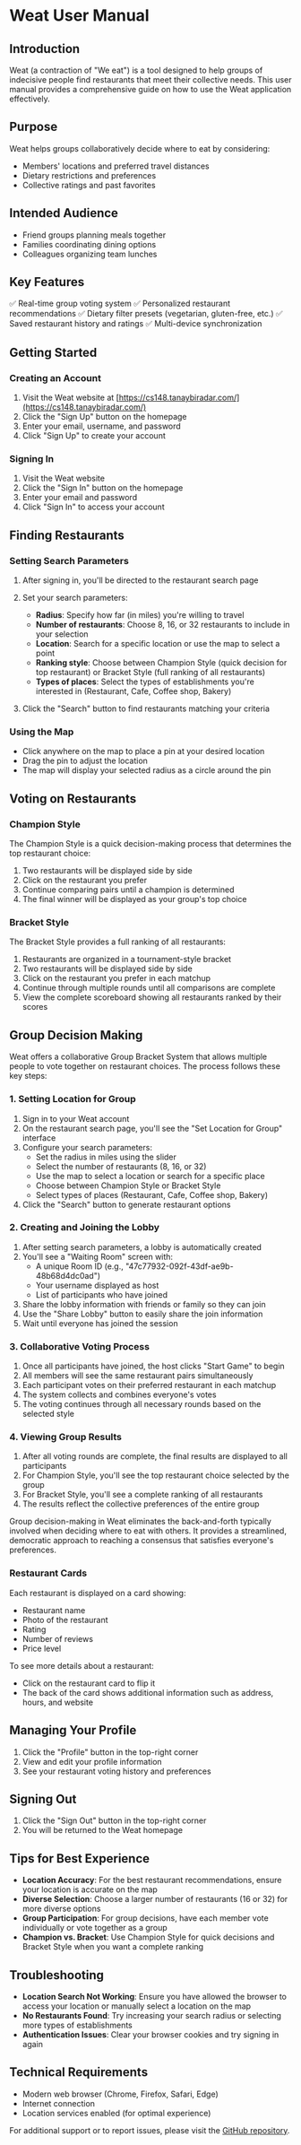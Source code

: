 # Weat User Manual

## Introduction

Weat (a contraction of "We eat") is a tool designed to help groups of indecisive people find restaurants that meet their collective needs. This user manual provides a comprehensive guide on how to use the Weat application effectively.

## Purpose
Weat helps groups collaboratively decide where to eat by considering:
- Members' locations and preferred travel distances
- Dietary restrictions and preferences
- Collective ratings and past favorites

## Intended Audience
- Friend groups planning meals together
- Families coordinating dining options
- Colleagues organizing team lunches

## Key Features
✅ Real-time group voting system
✅ Personalized restaurant recommendations
✅ Dietary filter presets (vegetarian, gluten-free, etc.)
✅ Saved restaurant history and ratings
✅ Multi-device synchronization

## Getting Started

### Creating an Account

1. Visit the Weat website at [https://cs148.tanaybiradar.com/](https://cs148.tanaybiradar.com/)
2. Click the "Sign Up" button on the homepage
3. Enter your email, username, and password
4. Click "Sign Up" to create your account

### Signing In

1. Visit the Weat website
2. Click the "Sign In" button on the homepage
3. Enter your email and password
4. Click "Sign In" to access your account

## Finding Restaurants

### Setting Search Parameters

1. After signing in, you'll be directed to the restaurant search page
2. Set your search parameters:
   - **Radius**: Specify how far (in miles) you're willing to travel
   - **Number of restaurants**: Choose 8, 16, or 32 restaurants to include in your selection
   - **Location**: Search for a specific location or use the map to select a point
   - **Ranking style**: Choose between Champion Style (quick decision for top restaurant) or Bracket Style (full ranking of all restaurants)
   - **Types of places**: Select the types of establishments you're interested in (Restaurant, Cafe, Coffee shop, Bakery)

3. Click the "Search" button to find restaurants matching your criteria

### Using the Map

- Click anywhere on the map to place a pin at your desired location
- Drag the pin to adjust the location
- The map will display your selected radius as a circle around the pin

## Voting on Restaurants

### Champion Style

The Champion Style is a quick decision-making process that determines the top restaurant choice:

1. Two restaurants will be displayed side by side
2. Click on the restaurant you prefer
3. Continue comparing pairs until a champion is determined
4. The final winner will be displayed as your group's top choice

### Bracket Style

The Bracket Style provides a full ranking of all restaurants:

1. Restaurants are organized in a tournament-style bracket
2. Two restaurants will be displayed side by side
3. Click on the restaurant you prefer in each matchup
4. Continue through multiple rounds until all comparisons are complete
5. View the complete scoreboard showing all restaurants ranked by their scores

## Group Decision Making

Weat offers a collaborative Group Bracket System that allows multiple people to vote together on restaurant choices. The process follows these key steps:

### 1. Setting Location for Group

1. Sign in to your Weat account
2. On the restaurant search page, you'll see the "Set Location for Group" interface
3. Configure your search parameters:
   - Set the radius in miles using the slider
   - Select the number of restaurants (8, 16, or 32)
   - Use the map to select a location or search for a specific place
   - Choose between Champion Style or Bracket Style
   - Select types of places (Restaurant, Cafe, Coffee shop, Bakery)
4. Click the "Search" button to generate restaurant options

### 2. Creating and Joining the Lobby

1. After setting search parameters, a lobby is automatically created
2. You'll see a "Waiting Room" screen with:
   - A unique Room ID (e.g., "47c77932-092f-43df-ae9b-48b68d4dc0ad")
   - Your username displayed as host
   - List of participants who have joined
3. Share the lobby information with friends or family so they can join
4. Use the "Share Lobby" button to easily share the join information
5. Wait until everyone has joined the session

### 3. Collaborative Voting Process

1. Once all participants have joined, the host clicks "Start Game" to begin
2. All members will see the same restaurant pairs simultaneously
3. Each participant votes on their preferred restaurant in each matchup
4. The system collects and combines everyone's votes
5. The voting continues through all necessary rounds based on the selected style

### 4. Viewing Group Results

1. After all voting rounds are complete, the final results are displayed to all participants
2. For Champion Style, you'll see the top restaurant choice selected by the group
3. For Bracket Style, you'll see a complete ranking of all restaurants
4. The results reflect the collective preferences of the entire group

Group decision-making in Weat eliminates the back-and-forth typically involved when deciding where to eat with others. It provides a streamlined, democratic approach to reaching a consensus that satisfies everyone's preferences.

### Restaurant Cards

Each restaurant is displayed on a card showing:
- Restaurant name
- Photo of the restaurant
- Rating
- Number of reviews
- Price level

To see more details about a restaurant:
- Click on the restaurant card to flip it
- The back of the card shows additional information such as address, hours, and website

## Managing Your Profile

1. Click the "Profile" button in the top-right corner
2. View and edit your profile information
3. See your restaurant voting history and preferences

## Signing Out

1. Click the "Sign Out" button in the top-right corner
2. You will be returned to the Weat homepage

## Tips for Best Experience

- **Location Accuracy**: For the best restaurant recommendations, ensure your location is accurate on the map
- **Diverse Selection**: Choose a larger number of restaurants (16 or 32) for more diverse options
- **Group Participation**: For group decisions, have each member vote individually or vote together as a group
- **Champion vs. Bracket**: Use Champion Style for quick decisions and Bracket Style when you want a complete ranking

## Troubleshooting

- **Location Search Not Working**: Ensure you have allowed the browser to access your location or manually select a location on the map
- **No Restaurants Found**: Try increasing your search radius or selecting more types of establishments
- **Authentication Issues**: Clear your browser cookies and try signing in again

## Technical Requirements

- Modern web browser (Chrome, Firefox, Safari, Edge)
- Internet connection
- Location services enabled (for optimal experience)

For additional support or to report issues, please visit the [GitHub repository](https://github.com/ucsb-cs148-w25/pj04-restaurantdecider).
